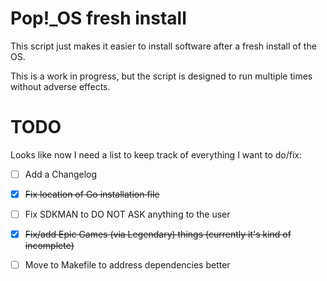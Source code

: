 # Pop!_OS fresh install

This script just makes it easier to install software after a fresh install of the OS.

This is a work in progress, but the script is designed to run multiple times without adverse effects.

# TODO

Looks like now I need a list to keep track of everything I want to do/fix:

- [ ] Add a Changelog
- [X] ~~Fix location of Go installation file~~
- [ ] Fix SDKMAN to DO NOT ASK anything to the user
- [X] ~~Fix/add Epic Games (via Legendary) things (currently it's kind of incomplete)~~
- [ ] Move to Makefile to address dependencies better
    
